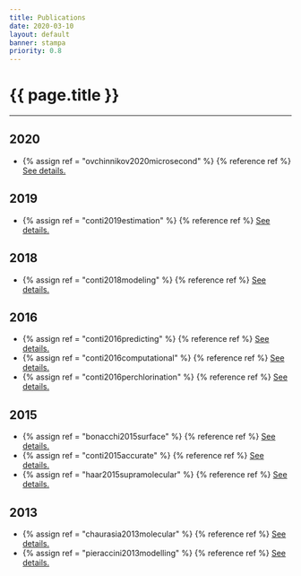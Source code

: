 ```yaml
---
title: Publications
date: 2020-03-10
layout: default
banner: stampa
priority: 0.8
---
```


{{ page.title }}
================
---

## 2020
 - {% assign ref = "ovchinnikov2020microsecond" %} {% reference ref %} [See details.]({{ref}}/)

## 2019
 - {% assign ref = "conti2019estimation" %} {% reference ref %} [See details.]({{ref}}/)

## 2018
 - {% assign ref = "conti2018modeling" %} {% reference ref %} [See details.]({{ref}}/)

## 2016
 - {% assign ref = "conti2016predicting" %} {% reference ref %} [See details.]({{ref}}/)
 - {% assign ref = "conti2016computational" %} {% reference ref %} [See details.]({{ref}}/)
 - {% assign ref = "conti2016perchlorination" %} {% reference ref %} [See details.]({{ref}}/)

## 2015
 - {% assign ref = "bonacchi2015surface" %} {% reference ref %} [See details.]({{ref}}/)
 - {% assign ref = "conti2015accurate" %} {% reference ref %} [See details.]({{ref}}/)
 - {% assign ref = "haar2015supramolecular" %} {% reference ref %} [See details.]({{ref}}/)

## 2013
 - {% assign ref = "chaurasia2013molecular" %} {% reference ref %} [See details.]({{ref}}/)
 - {% assign ref = "pieraccini2013modelling" %} {% reference ref %} [See details.]({{ref}}/)

